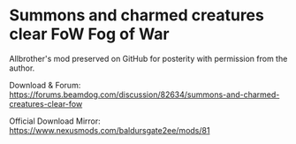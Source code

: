 # Summons and charmed creatures clear FoW Fog of War 
Allbrother's mod preserved on GitHub for posterity with permission from the author.

Download & Forum: https://forums.beamdog.com/discussion/82634/summons-and-charmed-creatures-clear-fow

Official Download Mirror: https://www.nexusmods.com/baldursgate2ee/mods/81
